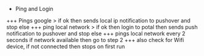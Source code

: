 + Ping and Login

+++ Pings google > if ok then sends local ip notification to pushover and stop else 
+++ ping local network > if ok then login to potal then sends push notification to pushover and stop else
+++ pings local network every 2 seconds if network available then go to step 2
+++ also check for Wifi device, if not connected then stops on first run
